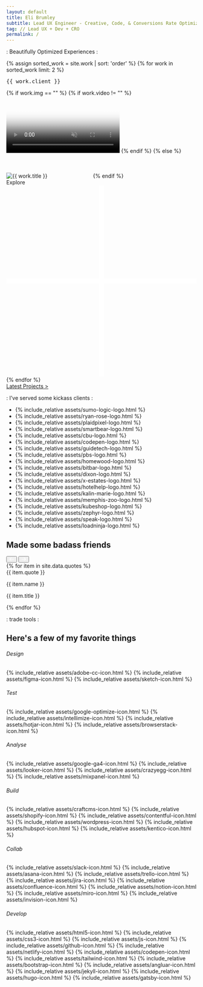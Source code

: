 ```yaml
---
layout: default
title: Eli Brumley
subtitle: Lead UX Engineer - Creative, Code, & Conversions Rate Optimization.
tag: // Lead UX + Dev + CRO
permalink: /
---
```


<section id="featured-cases" class="pt-2 pb-4 pb-sm-3 pt-xs-0">
	<div class="container center"> 
		<p class="hero-tag fog flex fx-align-center fx-just-center mb-4 mb-sm-2">
			<span class="blue dot-accent pre">:</span>
			<span class="sub-title pre">Beautifully Optimized Experiences</span>
			<span class="blue dot-accent pre">:</span>
		</p>
		<!-- <h2 class="mb-2">Beautifully Optimized Experiences</h2> -->
		<!-- <div class="mt-2 mb-5 center">
			<a href="/work" class="text-link">Latest Work <span class="ar">></span></a>
		</div> -->
		<div class="cards-grid flex fx-xs-col">
		{% assign sorted_work = site.work | sort: 'order' %}
		{% for work in sorted_work limit: 2 %}
			<div class="work-item fx-item-2 px-1 mb-2 pl-sm-0 px-xs-0 mb-xs-2 ">
				<div class="card-wrap tilt-card" data-tilt style="--cursor-x: 0px; --cursor-y: 0px;">
					<div class="card {{ work.className }}">
						<a class="post-link" href="{{ work.url }}"></a> 
						<pre class="work-cat center">{{ work.client }}</pre>
						<div class="work-image mt-xs-1"> 
							  {% if work.img == "" %}
							    {% if work.video != "" %}
							      <video id="vid" autoplay="" muted="" loop="" poster="{{ work.vidPoster }}" data-src="{{ work.vid }}"></video>
							    {% endif %}
							  {% else %}
							    <img class="lazyload" data-src="{{ work.img }}" alt="{{ work.title }}" />
									<svg width="113" height="63" viewBox="0 0 113 63" fill="none" xmlns="http://www.w3.org/2000/svg">
										<rect x="0" width="113" height="63" fill="transparent"/>
									</svg>
							  {% endif %}
						</div>
						<div class="plus-icon explore">
							<span>Explore</span>
							<svg viewBox="0 0 40 40">
								<defs><style>.plus-icon{fill:none;stroke:#fff;stroke-miterlimit:10}</style></defs>
								<path id="bar" class="plus-icon" d="M20 0v40"/>
								<path id="half-1" class="plus-icon" d="M0 20h20"/>
								<path id="half-2" class="plus-icon" d="M20 20h20"/>
							</svg>
						</div>
					</div>
					<div class="card-bg"></div>
					<div class="card-highlight"></div>
				</div>
			</div>
			{% endfor %}
		</div>
		<div class="mt-2 mb-0 mt-sm-1 center">
			<a href="/projects" class="text-link">Latest Projects <span class="ar">></span></a>
		</div>
	</div>
</section>

<div id="client-slide" class="mt-1 mt-xs-2 mb-4">
	<div class="container">
		<p class="hero-tag fog flex fx-align-center fx-just-center mb-3 mb-sm-2">
			<span class="blue dot-accent pre">:</span>
			<span class="sub-title pre">I’ve served some kickass clients</span>
			<span class="blue dot-accent pre">:</span>
		</p>
		<div class="client-slide-set"> 
			<ul class="set unselectable">
				<li class="md">{% include_relative assets/sumo-logic-logo.html %}</li>
				<li class="xl">{% include_relative assets/ryan-rose-logo.html %}</li>
				<li class="md">{% include_relative assets/plaidpixel-logo.html %}</li>
				<li class="">{% include_relative assets/smartbear-logo.html %}</li>
				<li class="xxxl">{% include_relative assets/cbu-logo.html %}</li>
				<li class="">{% include_relative assets/codepen-logo.html %}</li>
				<li class="md">{% include_relative assets/guidetech-logo.html %}</li>
				<li class="xl">{% include_relative assets/pbs-logo.html %}</li>
				<li class="lg">{% include_relative assets/homewood-logo.html %}</li>
				<li class="lg">{% include_relative assets/bitbar-logo.html %}</li>
				<li class="lg">{% include_relative assets/dixon-logo.html %}</li>
				<li class="xxl">{% include_relative assets/x-estates-logo.html %}</li>
				<li class="">{% include_relative assets/hotelhelp-logo.html %}</li>
				<li class="">{% include_relative assets/kalin-marie-logo.html %}</li>
				<li class="xxxl">{% include_relative assets/memphis-zoo-logo.html %}</li>
				<li class="lg">{% include_relative assets/kubeshop-logo.html %}</li>
				<li class="lg">{% include_relative assets/zephyr-logo.html %}</li>
				<li class="xxxl">{% include_relative assets/speak-logo.html %}</li>
				<li class="lg">{% include_relative assets/loadninja-logo.html %}</li>
			</ul>
		</div>
	</div>
</div>

<div id="quotes" class="pt-3 pb-5 pt-sm-1 pb-sm-3 pt-xs-0"> 
	<div class="container">
		<!-- <p class="hero-tag fog flex fx-align-center fx-just-center mb-3 mb-sm-2">
			<span class="blue dot-accent pre">:</span>
			<span class="sub-title pre">Made some badass friends</span>
			<span class="blue dot-accent pre">:</span>
		</p> -->
		<h2 class="mb-1 center">Made some badass friends</h2>
		<div class="quote-wrap pt-1 pb-1">
			<button id="scrollLeft"><svg width="12" height="11" viewBox="0 0 12 11" fill="none" xmlns="http://www.w3.org/2000/svg"><path d="M5.00684 10.3636L5.86621 9.51542L2.32826 5.97747H11.4912V4.74979H2.32826L5.86621 1.22301L5.00684 0.363632L0.00683594 5.36363L5.00684 10.3636Z" fill="white"/></svg></button>
			<button id="scrollRight"><svg width="12" height="11" viewBox="0 0 12 11" fill="none" xmlns="http://www.w3.org/2000/svg"><path d="M6.98438 10.3636L6.125 9.51542L9.66295 5.97747H0.5V4.74979H9.66295L6.125 1.22301L6.98438 0.363632L11.9844 5.36363L6.98438 10.3636Z" fill="white"/></svg></button>
			<div id="scrollContainer" class="flex fx-no-wrap">
				{% for item in site.data.quotes %}
				<div class="quote-item py-2 px-2 py-sm-1 px-sm-1 mb-1">
					<div class="quote">{{ item.quote }}</div>
					<div class="flex fx-align-center quote-meta">
						<img class="lazyload" data-src="/assets/{{ item.img }}" />
						<div class="quote-meta-label">
							<p class="name">{{ item.name }}</p>
							<p class="title">{{ item.title }}</p>
						</div>
					</div>
				</div>
				{% endfor %}
			</div>
		</div>
	</div>
</div>
 
<div id="tools" class="py-4 pt-md-2 pt-sm-1">
	<div class="container">
		<p class="hero-tag fog flex fx-align-center fx-just-center">
			<span class="blue dot-accent pre">:</span>
			<span class="sub-title pre">trade tools</span>
			<span class="blue dot-accent pre">:</span>
		</p>
		<h2 class="flex fx-align-center fx-just-center center mb-1">Here's a few of my favorite things</h2>
		<div class="flex fx-just-apart fx-wrap">
			<div class="tools-grid">
				<div class="flex fx-just-apart fx-wrap cards">
					<!-- Design -->
					<div class="fx-item-4 fx-item-sm-2 fx-item-xs-1">
						<h6 class="mb-sm-1 mt-xs-0">Design</h6>
						<div class="tool-set mb-2 mb-sm-0 mb-xs-0">
							<span class="tooltip" data-tooltip="Adobe Creative&nbsp;Cloud">{% include_relative assets/adobe-cc-icon.html %}</span>
							<span class="tooltip" data-tooltip="Figma">{% include_relative assets/figma-icon.html %}</span>
							<span class="tooltip" data-tooltip="Sketch&nbsp;app">{% include_relative assets/sketch-icon.html %}</span>
						</div>
					</div>
					<!-- Testing -->
					<div class="fx-item-4 fx-item-sm-2 fx-item-xs-1">
						<h6 class="mb-sm-1 mt-xs-0">Test</h6>
						<div class="tool-set mb-2 mb-sm-0 mb-xs-0">
							<span class="tooltip" data-tooltip="Google&nbsp;Optimize">{% include_relative assets/google-optimize-icon.html %}</span>
							<span class="tooltip" data-tooltip="Intellimize">{% include_relative assets/intellimize-icon.html %}</span>
							<span class="tooltip" data-tooltip="HotJar">{% include_relative assets/hotjar-icon.html %}</span>
							<span class="tooltip" data-tooltip="BrowserStack">{% include_relative assets/browserstack-icon.html %}</span>
						</div>
					</div>
					<!-- Analytics -->
					<div class="fx-item-4 fx-item-sm-2 fx-item-xs-1">
						<h6 class="mb-sm-1 mt-xs-0">Analyse</h6>
						<div class="tool-set mb-2 mb-sm-0 mb-xs-0">
							<span class="tooltip" data-tooltip="Google&nbsp;Analytics">{% include_relative assets/google-ga4-icon.html %}</span>
							<span class="tooltip" data-tooltip="Google&nbsp;Looker">{% include_relative assets/looker-icon.html %}</span>
							<span class="tooltip" data-tooltip="CrazyEgg">{% include_relative assets/crazyegg-icon.html %}</span>
							<span class="tooltip" data-tooltip="MixPanel">{% include_relative assets/mixpanel-icon.html %}</span>
						</div>
					</div>
					<!-- CMS -->
					<div class="fx-item-4 fx-item-sm-2 fx-item-xs-1">
						<h6 class="mb-sm-1 mt-xs-0">Build</h6>
						<div class="tool-set mb-2 mb-sm-0 mb-xs-0">
							<span class="tooltip" data-tooltip="Craft&nbsp;CMS">{% include_relative assets/craftcms-icon.html %}</span>
							<span class="tooltip" data-tooltip="Shopify">{% include_relative assets/shopify-icon.html %}</span>
							<span class="tooltip" data-tooltip="Contentful">{% include_relative assets/contentful-icon.html %}</span>
							<span class="tooltip" data-tooltip="Wordpress">{% include_relative assets/wordpress-icon.html %}</span>
							<span class="tooltip" data-tooltip="Hubspot">{% include_relative assets/hubspot-icon.html %}</span>
							<span class="tooltip" data-tooltip="Kentico">{% include_relative assets/kentico-icon.html %}</span>
						</div>
					</div>
					<!-- Collab -->
					<div class="fx-item-2 fx-item-sm-2 fx-item-xs-1">
						<h6 class="mb-sm-1 mt-xs-0">Collab</h6>
						<div class="tool-set mb-2 mb-sm-0 mb-xs-0"> 
							<span class="tooltip" data-tooltip="Slack">{% include_relative assets/slack-icon.html %}</span>
							<span class="tooltip" data-tooltip="Asana">{% include_relative assets/asana-icon.html %}</span>
							<span class="tooltip" data-tooltip="Trello">{% include_relative assets/trello-icon.html %}</span>
							<span class="tooltip" data-tooltip="Jira">{% include_relative assets/jira-icon.html %}</span>
							<span class="tooltip" data-tooltip="Confluence">{% include_relative assets/confluence-icon.html %}</span>
							<span class="tooltip" data-tooltip="Notion">{% include_relative assets/notion-icon.html %}</span>
							<span class="tooltip" data-tooltip="Miro">{% include_relative assets/miro-icon.html %}</span>
							<span class="tooltip" data-tooltip="Invision">{% include_relative assets/invision-icon.html %}</span>
						</div>
					</div>
					<!-- Code -->
					<div class="fx-item-2 fx-item-sm-2 fx-item-xs-1">
						<h6 class="mb-sm-1 mt-xs-0">Develop</h6>
						<div class="tool-set mb-2 mb-sm-0 mb-xs-0">
							<span class="tooltip" data-tooltip="HTML5">{% include_relative assets/html5-icon.html %}</span>
							<span class="tooltip" data-tooltip="CSS3">{% include_relative assets/css3-icon.html %}</span>
							<span class="tooltip" data-tooltip="Javascript">{% include_relative assets/js-icon.html %}</span>
							<span class="tooltip" data-tooltip="GitHub">{% include_relative assets/github-icon.html %}</span>
							<span class="tooltip" data-tooltip="Netlify">{% include_relative assets/netlify-icon.html %}</span>
							<span class="tooltip" data-tooltip="CodePen">{% include_relative assets/codepen-icon.html %}</span>
							<span class="tooltip" data-tooltip="Tailwind&nbsp;CSS">{% include_relative assets/tailwind-icon.html %}</span>
							<span class="tooltip" data-tooltip="Bootstrap">{% include_relative assets/bootstrap-icon.html %}</span>
							<span class="tooltip" data-tooltip="Angluar">{% include_relative assets/angluar-icon.html %}</span>
							<!-- <span class="tooltip" data-tooltip="React">{% include_relative assets/react-icon.html %}</span> -->
							<span class="tooltip" data-tooltip="Jekyll">{% include_relative assets/jekyll-icon.html %}</span>
							<span class="tooltip" data-tooltip="Hugo">{% include_relative assets/hugo-icon.html %}</span>
							<span class="tooltip" data-tooltip="Gatsby">{% include_relative assets/gatsby-icon.html %}</span>
						</div>
					</div>
				</div>
			</div>
		</div>
	</div>
</div>

<script>
( function( $ ) {

	"use strict";

  $(".tilt-card").tilt({ 
    maxTilt: 13,
    perspective: 2000,
    easing: "cubic-bezier(.03,.98,.52,.99)",
    speed: 1000,
    glare: false,
    maxGlare: 0.5,
    scale: 1.02
  });
  
}( jQuery ) );
</script>
